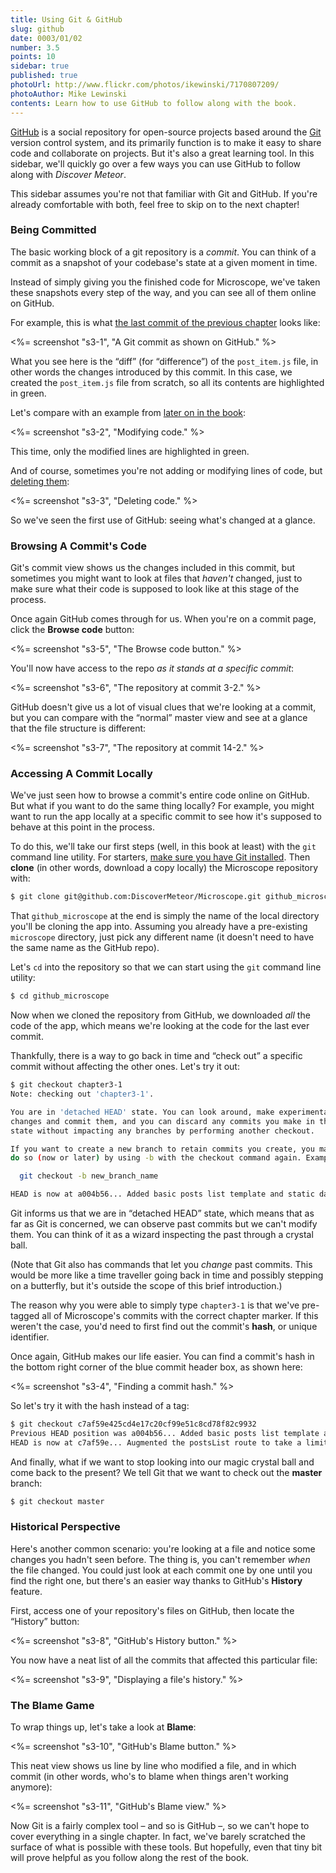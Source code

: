 ```yaml
---
title: Using Git & GitHub
slug: github
date: 0003/01/02
number: 3.5
points: 10
sidebar: true
published: true
photoUrl: http://www.flickr.com/photos/ikewinski/7170807209/
photoAuthor: Mike Lewinski
contents: Learn how to use GitHub to follow along with the book.
---
```


[GitHub](https://github.com/) is a social repository for open-source projects based around the [Git](http://git-scm.com/) version control system, and its primarily function is to make it easy to share code and collaborate on projects. But it's also a great learning tool. In this sidebar, we'll quickly go over a few ways you can use GitHub to follow along with *Discover Meteor*. 


This sidebar assumes you're not that familiar with Git and GitHub. If you're already comfortable with both, feel free to skip on to the next chapter!

### Being Committed

The basic working block of a git repository is a *commit*. You can think of a commit as a snapshot of your codebase's state at a given moment in time. 

Instead of simply giving you the finished code for Microscope, we've taken these snapshots every step of the way, and you can see all of them online on GitHub. 

For example, this is what [the last commit of the previous chapter](https://github.com/DiscoverMeteor/Microscope/commit/chapter3-2) looks like:

<%= screenshot "s3-1", "A Git commit as shown on GitHub." %>

What you see here is the “diff” (for “difference”) of the `post_item.js` file, in other words the changes introduced by this commit. In this case, we created the `post_item.js` file from scratch, so all its contents are highlighted in green. 

Let's compare with an example from [later on in the book](https://github.com/DiscoverMeteor/Microscope/commit/chapter13-1):

<%= screenshot "s3-2", "Modifying code." %>

This time, only the modified lines are highlighted in green. 

And of course, sometimes you're not adding or modifying lines of code, but [deleting them](https://github.com/DiscoverMeteor/Microscope/commit/chapter12-2):

<%= screenshot "s3-3", "Deleting code." %>

So we've seen the first use of GitHub: seeing what's changed at a glance. 

### Browsing A Commit's Code

Git's commit view shows us the changes included in this commit, but sometimes you might want to look at files that *haven't* changed, just to make sure what their code is supposed to look like at this stage of the process. 

Once again GitHub comes through for us. When you're on a commit page, click the **Browse code** button:

<%= screenshot "s3-5", "The Browse code button." %>

You'll now have access to the repo *as it stands at a specific commit*:

<%= screenshot "s3-6", "The repository at commit 3-2." %>

GitHub doesn't give us a lot of visual clues that we're looking at a commit, but you can compare with the “normal” master view and see at a glance that the file structure is different: 

<%= screenshot "s3-7", "The repository at commit 14-2." %>

### Accessing A Commit Locally

We've just seen how to browse a commit's entire code online on GitHub. But what if you want to do the same thing locally? For example, you might want to run the app locally at a specific commit to see how it's supposed to behave at this point in the process. 

To do this, we'll take our first steps (well, in this book at least) with the `git` command line utility. For starters, [make sure you have Git installed](http://git-scm.com/downloads). Then **clone** (in other words, download a copy locally) the Microscope repository with:

~~~bash
$ git clone git@github.com:DiscoverMeteor/Microscope.git github_microscope
~~~

That `github_microscope` at the end is simply the name of the local directory you'll be cloning the app into. Assuming you already have a pre-existing `microscope` directory, just pick any different name (it doesn't need to have the same name as the GitHub repo).

Let's `cd` into the repository so that we can start using the `git` command line utility:

~~~bash
$ cd github_microscope
~~~

Now when we cloned the repository from GitHub, we downloaded *all* the code of the app, which means we're looking at the code for the last ever commit. 

Thankfully, there is a way to go back in time and “check out” a specific commit without affecting the other ones. Let's try it out:

~~~bash
$ git checkout chapter3-1
Note: checking out 'chapter3-1'.

You are in 'detached HEAD' state. You can look around, make experimental
changes and commit them, and you can discard any commits you make in this
state without impacting any branches by performing another checkout.

If you want to create a new branch to retain commits you create, you may
do so (now or later) by using -b with the checkout command again. Example:

  git checkout -b new_branch_name

HEAD is now at a004b56... Added basic posts list template and static data.
~~~

Git informs us that we are in “detached HEAD” state, which means that as far as Git is concerned, we can observe past commits but we can't modify them. You can think of it as a wizard inspecting the past through a crystal ball.

(Note that Git also has commands that let you *change* past commits. This would be more like a time traveller going back in time and possibly stepping on a butterfly, but it's outside the scope of this brief introduction.) 

The reason why you were able to simply type `chapter3-1` is that we've pre-tagged all of Microscope's commits with the correct chapter marker. If this weren't the case, you'd need to first find out the commit's **hash**, or unique identifier. 

Once again, GitHub makes our life easier. You can find a commit's hash in the bottom right corner of the blue commit header box, as shown here:

<%= screenshot "s3-4", "Finding a commit hash." %>

So let's try it with the hash instead of a tag:

~~~bash
$ git checkout c7af59e425cd4e17c20cf99e51c8cd78f82c9932
Previous HEAD position was a004b56... Added basic posts list template and static data.
HEAD is now at c7af59e... Augmented the postsList route to take a limit
~~~

And finally, what if we want to stop looking into our magic crystal ball and come back to the present? We tell Git that we want to check out the **master** branch:

~~~bash
$ git checkout master
~~~

### Historical Perspective

Here's another common scenario: you're looking at a file and notice some changes you hadn't seen before. The thing is, you can't remember *when* the file changed. You could just look at each commit one by one until you find the right one, but there's an easier way thanks to GitHub's **History** feature. 

First, access one of your repository's files on GitHub, then locate the “History” button:

<%= screenshot "s3-8", "GitHub's History button." %>

You now have a neat list of all the commits that affected this particular file:

<%= screenshot "s3-9", "Displaying a file's history." %>

### The Blame Game

To wrap things up, let's take a look at **Blame**:

<%= screenshot "s3-10", "GitHub's Blame button." %>

This neat view shows us line by line who modified a file, and in which commit (in other words, who's to blame when things aren't working anymore):

<%= screenshot "s3-11", "GitHub's Blame view." %>

Now Git is a fairly complex tool – and so is GitHub –, so we can't hope to cover everything in a single chapter. In fact, we've barely scratched the surface of what is possible with these tools. But hopefully, even that tiny bit will prove helpful as you follow along the rest of the book. 
